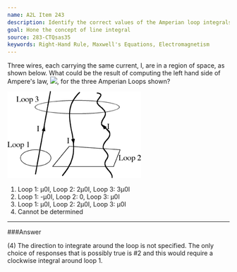 ```yaml
---
name: A2L Item 243
description: Identify the correct values of the Amperian loop integrals.
goal: Hone the concept of line integral
source: 283-CTQsas35
keywords: Right-Hand Rule, Maxwell's Equations, Electromagnetism
---
```


Three wires, each carrying the same current, I, are in a region of
space, as shown below.  What could be the result of computing the left
hand side of Ampere's law, <img src="/files/Item243_fig2.gif">, for the
three Amperian Loops shown?

![Item243_fig1.gif](../images/Item243_fig1.gif)

1. Loop 1: μ0I, Loop 2: 2μ0I, Loop 3: 3μ0I
2. Loop 1: -μ0I, Loop 2: 0, Loop 3: μ0I
3. Loop 1: μ0I, Loop 2: 2μ0I, Loop 3: μ0I
4. Cannot be determined


<hr/>

###Answer

(4) The direction to integrate around the loop is not specified. The
only choice of responses that is possibly true is #2 and this would
require a clockwise integral around loop 1. 
